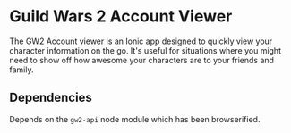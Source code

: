 # Guild Wars 2 Account Viewer

The GW2 Account viewer is an Ionic app designed to quickly view your character information on the go. It's useful for situations where you might need to show off how awesome your characters are to your friends and family.

## Dependencies

Depends on the `gw2-api` node module which has been browserified.